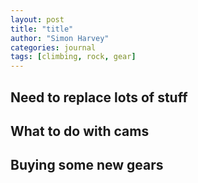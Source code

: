 ```yaml
---
layout: post
title: "title"
author: "Simon Harvey"
categories: journal
tags: [climbing, rock, gear]
---
```


## Need to replace lots of stuff

## What to do with cams

## Buying some new gears
